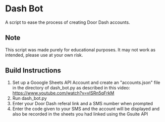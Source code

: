 # Dash Bot
 A script to ease the process of creating Door Dash accounts.
 
## Note
This script was made purely for educational purposes. It may not work as intended, please use at your own risk.


## Build Instructions
 
 1. Set up a Gooogle Sheets API Account and create an "accounts.json" file in the directory of dash_bot.py as described in this video: https://www.youtube.com/watch?v=vISRn5qFrkM
 2. Run dash_bot.py
 3. Enter your Door Dash referal link and a SMS number when prompted
 4. Enter the code given to your SMS and the account will be displayed and also be recorded in the sheets you had linked using the Gsuite API
